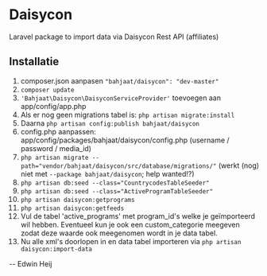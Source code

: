 # Daisycon

Laravel package to import data via Daisycon Rest API (affiliates)

## Installatie

1.	composer.json aanpasen `"bahjaat/daisycon": "dev-master"`
2.	`composer update`
3.	`'Bahjaat\Daisycon\DaisyconServiceProvider'` toevoegen aan app/config/app.php
4.	Als er nog geen migrations tabel is: `php artisan migrate:install`
5.	Daarna `php artisan config:publish bahjaat/daisycon`
6.	config.php aanpassen: app/config/packages/bahjaat/daisycon/config.php (username / password / media_id)
7.	`php artisan migrate --path="vendor/bahjaat/daisycon/src/database/migrations/"` (werkt (nog) niet met `--package bahjaat/daisycon`; help wanted!?)
8.	`php artisan db:seed --class="CountrycodesTableSeeder"`
9.	`php artisan db:seed --class="ActiveProgramTableSeeder"`
10.	`php artisan daisycon:getprograms`
11.	`php artisan daisycon:getfeeds`
12. Vul de tabel 'active_programs' met program_id's welke je geïmporteerd wil hebben. Eventueel kun je ook een custom_categorie meegeven zodat deze waarde ook meegenomen wordt in je data tabel.
12.	Nu alle xml's doorlopen in en data tabel importeren via `php artisan daisycon:import-data`

--
Edwin Heij